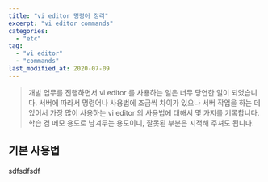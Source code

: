 ```yaml
---
title: "vi editor 명령어 정리"
excerpt: "vi editor commands"
categories:
  - "etc"
tag:
  - "vi editor"
  - "commands"
last_modified_at: 2020-07-09
---
```



> 개발 업무를 진행하면서 vi editor 를 사용하는 일은 너무 당연한 일이 되었습니다. 서버에 따라서 명령어나 사용법에 조금씩 차이가 있으나 서버 작업을 하는 데 있어서 가장 많이 사용하는 vi editor 의 사용법에 대해서 몇 가지를 기록합니다. 학습 겸 메모 용도로 남겨두는 용도이니, 잘못된 부분은 지적해 주셔도 됩니다. 

## 기본 사용법


sdfsdfsdf
